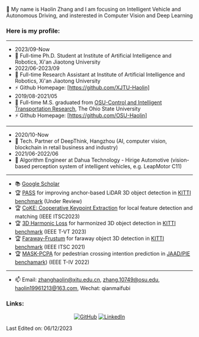 👋 My name is Haolin Zhang and I am focusing on Intelligent Vehicle and Autonomous Driving, and insterested in Computer Vision and Deep Learning 

### Here is my profile:  
----------------------------------------------------------------------------------------------------------------------------------------
- 2023/09-Now
- 🔭 Full-time Ph.D. Student at Institute of Artificial Intelligence and Robotics, Xi'an Jiaotong University  
- 2022/06-2023/09
- 🔭 Full-time Research Assistant at Institute of Artificial Intelligence and Robotics, Xi'an Jiaotong University  
- ⚡ Github Homepage: [https://github.com/XJTU-Haolin]
- 2019/08-2021/05
- 🔭 Full-time M.S. graduated from [OSU-Control and Intelligent Transportation Research](https://citr.osu.edu/people.html), The Ohio State University
- ⚡ Github Homepage: [https://github.com/OSU-Haolin]
----------------------------------------------------------------------------------------------------------------------------------------
- 2020/10-Now 
- 🔭 Tech. Partner of DeepThink, Hangzhou (AI, computer vision, blockchain in retail business and industry)
- 2021/06-2022/06
- 🔭 Algorithm Engineer at Dahua Technology - Hirige Automotive (vision-based perception system of intelligent vehicles, e.g. LeapMotor C11) 
----------------------------------------------------------------------------------------------------------------------------------------
- 📚 [Google Scholar](https://scholar.google.com/citations?hl=en&user=odp2WtkAAAAJ)  
- 🏆 [PASS](https://github.com/XJTU-Haolin/Point_Assisted_Sample_Selection) for improving anchor-based LiDAR 3D object detection in [KITTI benchmark](https://www.cvlibs.net/datasets/kitti/eval_object_detail.php?&result=6a822b9936e69a2bd0ece6f24a0780671436ac02) (Under Review)    
- 🏆 [CoKE: Cooperative Keypoint Extraction](https://github.com/XJTU-Haolin/CoKE-Cooperative-Keypoints-Extraction) for local feature detection and matching (IEEE ITSC2023)   
- 🏆 [3D Harmonic Loss](https://github.com/XJTU-Haolin/3D_Harmonic_Loss_for_Object_Detection) for harmonized 3D object detection in [KITTI benchmark](https://www.cvlibs.net/datasets/kitti/eval_object_detail.php?&result=cf021462bb1955480c0c5ebe6c1756545bf98566) (IEEE T-VT 2023)         
- 🏆 [Faraway-Frustum](https://github.com/dongfang-steven-yang/faraway-frustum) for faraway object 3D detection in [KITTI benchmark](http://www.cvlibs.net/datasets/kitti/eval_object_detail.php?&result=48cc1c0c27874e2cc19cbcc76654e9a01c5403a0) (IEEE ITSC 2021)    
- 🏆 [MASK-PCPA](https://github.com/OSU-Haolin/Pedestrian_Crossing_Intention_Prediction) for pedestrian crossing intention prediction in [JAAD/PIE benchamark](https://data.nvision2.eecs.yorku.ca/PIE_dataset/)) (IEEE T-IV 2022)       
----------------------------------------------------------------------------------------------------------------------------------------

- 📫 Email: zhanghaolin@xjtu.edu.cn, zhang.10749@osu.edu, haolin19961213@163.com, Wechat: qianmaifubi

### Links:
<p align="center">
	<a href="https://github.com/OSU-Haolin"><img src="https://img.icons8.com/bubbles/50/000000/github.png" alt="GitHub"/></a>
	<a href="https://www.linkedin.com/in/%E7%9A%93%E9%9C%96-%E5%BC%A0-a54a4b202/"><img src="https://img.icons8.com/bubbles/50/000000/linkedin.png" alt="LinkedIn"/></a>  
</p>

Last Edited on: 06/12/2023  
